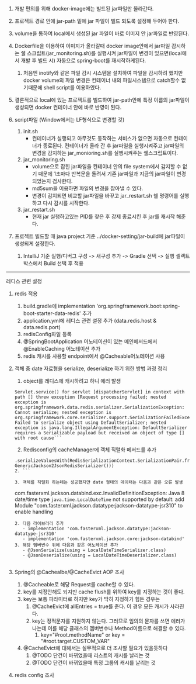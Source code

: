 1. 개발 편의를 위해 docker-image에는 빌드된 jar파일만 올라간다.
2. 프로젝트 경로 안에 jar-path 밑에 jar 파일이 빌드 되도록 설정해 두어야 한다.
3. volume을 통하여 local에서 생성된 jar 파일이 바로 이미지 안 jar파일로 반영된다.
4. Dockerfile을 이용하여 이미지가 올라갈때 docker image안에서 jar파일 감시하는 쉘 스크립트(jar_monitoring.sh)를 실행시켜 jar파일이 변경이 있으면(local에서 개발 후 빌드 시) 자동으로 spring-boot를 재시작하게된다. 
   1. 처음엔 inotify와 같은 파일 감시 시스템을 설치하여 파일을 감시하려 했지만 docker volume의 파일 변경은 컨테이너 내의 파일시스템으로 catch할수 없기때문에 shell script를 이용하였다.
5. 결론적으로 local에 있는 프로젝트를 빌드하여 jar-path안에 특정 이름의 jar파일이 생성되면 docker 컨테이너 안에 바로 반영이 된다.

6. script파일 (Window에서는 LF형식으로 변경할 것)
    1. init.sh
       - 컨테이너가 실행되고 아무것도 동작하는 서비스가 없으면 자동으로 컨테이너가 종료된다. 컨테이너가 올라 간 후 jar파일을 실행시켜주고 jar파일의 변경을 감지하는 jar_monioring.sh를 실행시켜주는 쉘스크립트이다.
    2. jar_monitoring.sh
       - volume으로 잡힌 jar파일을 컨테이너 안의 file system에서 감지할 수 없기 때문에 1초마다 반복문을 돌려서 기존 jar파일과 지금의 jar파일이 변경되었는지 검사한다.
       - md5sum을 이용하면 파일의 변경을 잡아낼 수 있다.
       - 변경이 감지되면 비교할 jar파일을 바꾸고 jar_restart.sh 쉘 명령어를 실행하고 다시 감시를 시작한다.
    3. jar_restart.sh
       - 현재 jar 실행하고있는 PID를 찾은 후 강제 종료시킨 후 jar를 재시작 해준다.

7. 프로젝트 빌드할 때 java project 기준 ../docker-setting/jar-build에 jar파일이 생성되게 설정한다.
   1. IntelliJ 기준
      실행/디버그 구성 -> 새구성 추가 -> Gradle 선택 -> 실행 셀렉트박스에서 Build 선택 후 적용 


***
레디스 관련 설정
1. redis 적용
   1. build.gradle에 implementation 'org.springframework.boot:spring-boot-starter-data-redis' 추가
   2. application.yml에 레디스 관련 설정 추가 (data.redis.host & data.redis.port)
   3. redisConfig파일 등록
   4. @SpringBootApplication 어노테이션이 있는 메인메서드에서 @EnableCaching 어노테이션 추가
   5. redis 캐시를 사용할 endpoint에서 @Cacheable어노테이션 사용  


2. 객체 중 date 자료형을 serialize, deserialize 하기 위한 방법 과정 정리
   1. object를 레디스에 캐시하려고 하니 에러 발생
   
   ```
   Servlet.service() for servlet [dispatcherServlet] in context with path [] threw exception [Request processing failed; nested exception is org.springframework.data.redis.serializer.SerializationException: Cannot serialize; nested exception is org.springframework.core.serializer.support.SerializationFailedException: Failed to serialize object using DefaultSerializer; nested exception is java.lang.IllegalArgumentException: DefaultSerializer requires a Serializable payload but received an object of type [] with root cause```
    ```
   2.  Redisconfig의 cacheManager에 객체 직렬화 메서드를 추가
      ```
   .serializeValuesWith(RedisSerializationContext.SerializationPair.fromSerializer(new GenericJackson2JsonRedisSerializer()))
   2. ```
      
   3. 객체를 직렬화 하는데는 성공했지만 date 형태의 데이터는 다음과 같은 오류 발생
      ```
      com.fasterxml.jackson.databind.exc.InvalidDefinitionException: Java 8 date/time type `java.time.LocalDateTime` not supported by default: add Module "com.fasterxml.jackson.datatype:jackson-datatype-jsr310" to enable handling
      ```
      2. 다음 라이브러리 추가
         - implementation 'com.fasterxml.jackson.datatype:jackson-datatype-jsr310'
         - implementation 'com.fasterxml.jackson.core:jackson-databind'
      3. 해당 멤버변수 위에 다음과 같은 어노테이션 추가
         - @JsonSerialize(using = LocalDateTimeSerializer.class)
         - @JsonDeserialize(using = LocalDateTimeDeserializer.class)


3. Spring의 @Cachealbe/@CacheEvict AOP 조사
   1. @Cacheable로 해당 Request를 cache할 수 있다.
   2. key를 지정안해도 되지만 cache flush를 위하여 key를 지정하는 것이 좋다.
   3. key는 보통 파라미터로 하지만 key가 딱히 지정하기 힘든 경우는
      1. @CacheEvict에 allEntries = true를 준다. 이 경우 모든 캐시가 사라진다.
      2. key는 정적문자를 지원하지 않는다. 그러므로 임의의 문자를 쓰면 에러가 나는데 이를 해당 클래스의 멤버변수나 Method이름으로 해결할 수 있다.
         1. key="#root.methodName" or key = "#root.target.CUSTOM_VAR"
   4. @CacheEvict에 대해서는 실무적으로 더 조사할 필요가 있을듯하다
      1. @TODO 단건이 바뀌었을때 리스트의 캐시를 날리는 것
      2. @TODO 단건이 바뀌었을때 특정 그룹의 캐시를 날리는 것
      

4. redis config 조사